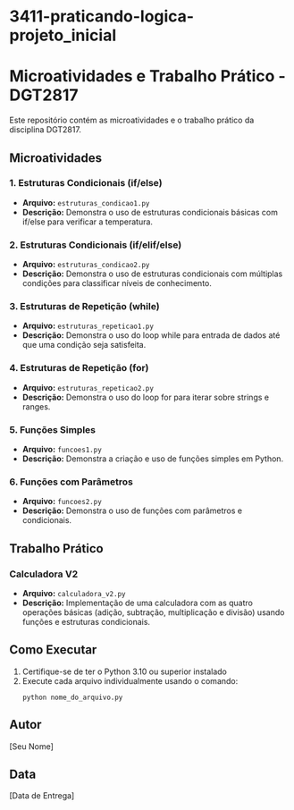 # 3411-praticando-logica-projeto_inicial

# Microatividades e Trabalho Prático - DGT2817

Este repositório contém as microatividades e o trabalho prático da disciplina DGT2817.

## Microatividades

### 1. Estruturas Condicionais (if/else)
- **Arquivo:** `estruturas_condicao1.py`
- **Descrição:** Demonstra o uso de estruturas condicionais básicas com if/else para verificar a temperatura.

### 2. Estruturas Condicionais (if/elif/else)
- **Arquivo:** `estruturas_condicao2.py`
- **Descrição:** Demonstra o uso de estruturas condicionais com múltiplas condições para classificar níveis de conhecimento.

### 3. Estruturas de Repetição (while)
- **Arquivo:** `estruturas_repeticao1.py`
- **Descrição:** Demonstra o uso do loop while para entrada de dados até que uma condição seja satisfeita.

### 4. Estruturas de Repetição (for)
- **Arquivo:** `estruturas_repeticao2.py`
- **Descrição:** Demonstra o uso do loop for para iterar sobre strings e ranges.

### 5. Funções Simples
- **Arquivo:** `funcoes1.py`
- **Descrição:** Demonstra a criação e uso de funções simples em Python.

### 6. Funções com Parâmetros
- **Arquivo:** `funcoes2.py`
- **Descrição:** Demonstra o uso de funções com parâmetros e condicionais.

## Trabalho Prático

### Calculadora V2
- **Arquivo:** `calculadora_v2.py`
- **Descrição:** Implementação de uma calculadora com as quatro operações básicas (adição, subtração, multiplicação e divisão) usando funções e estruturas condicionais.

## Como Executar

1. Certifique-se de ter o Python 3.10 ou superior instalado
2. Execute cada arquivo individualmente usando o comando:
   ```
   python nome_do_arquivo.py
   ```

## Autor

[Seu Nome]

## Data

[Data de Entrega] 